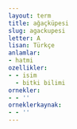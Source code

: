 ```yaml
---
layout: term
title: ağaçküpesi
slug: agackupesi
letter: A
lisan: Türkçe
anlamlar:
- hatmi
ozellikler:
- - isim
  - bitki bilimi
ornekler:
- - ''
orneklerkaynak:
- - ''
---
```

